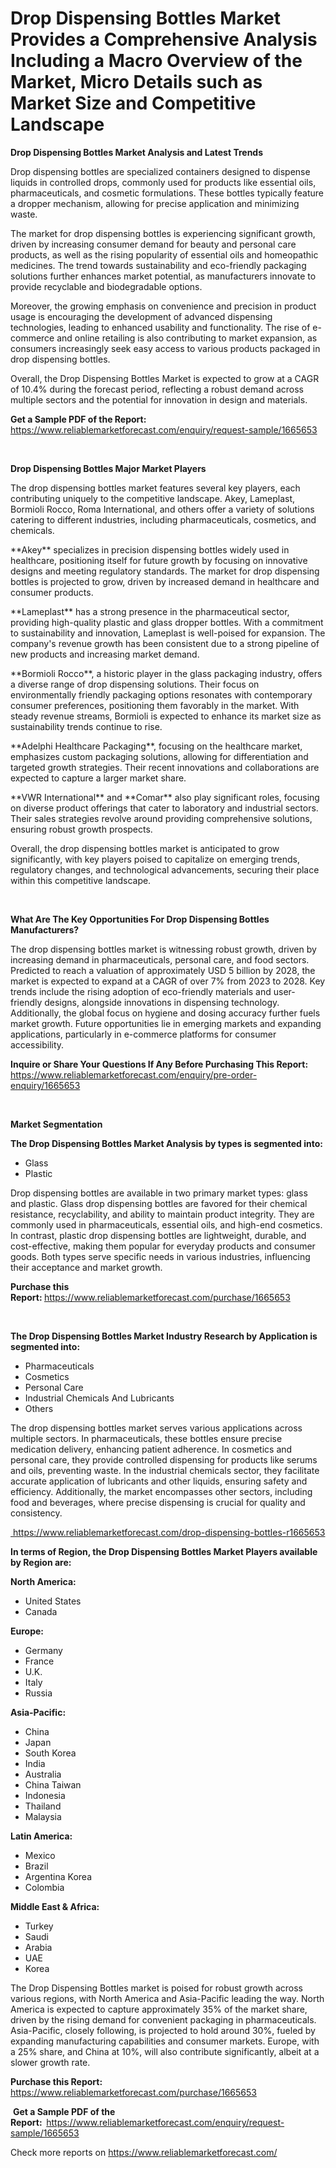 <p><h1>Drop Dispensing Bottles Market Provides a Comprehensive Analysis Including a Macro Overview of the Market, Micro Details such as Market Size and Competitive Landscape</h1></p><p><strong>Drop Dispensing Bottles Market Analysis and Latest Trends</strong></p>
<p><p>Drop dispensing bottles are specialized containers designed to dispense liquids in controlled drops, commonly used for products like essential oils, pharmaceuticals, and cosmetic formulations. These bottles typically feature a dropper mechanism, allowing for precise application and minimizing waste. </p><p>The market for drop dispensing bottles is experiencing significant growth, driven by increasing consumer demand for beauty and personal care products, as well as the rising popularity of essential oils and homeopathic medicines. The trend towards sustainability and eco-friendly packaging solutions further enhances market potential, as manufacturers innovate to provide recyclable and biodegradable options. </p><p>Moreover, the growing emphasis on convenience and precision in product usage is encouraging the development of advanced dispensing technologies, leading to enhanced usability and functionality. The rise of e-commerce and online retailing is also contributing to market expansion, as consumers increasingly seek easy access to various products packaged in drop dispensing bottles. </p><p>Overall, the Drop Dispensing Bottles Market is expected to grow at a CAGR of 10.4% during the forecast period, reflecting a robust demand across multiple sectors and the potential for innovation in design and materials.</p></p>
<p><strong>Get a Sample PDF of the Report:&nbsp;</strong> <a href="https://www.reliablemarketforecast.com/enquiry/request-sample/1665653?utm_campaign=3058&utm_medium=2&utm_source=Github&utm_content=ia&utm_term=04032025&utm_id=drop-dispensing-bottles">https://www.reliablemarketforecast.com/enquiry/request-sample/1665653</a></p>
<p>&nbsp;</p>
<p><strong>Drop Dispensing Bottles Major Market Players</strong></p>
<p><p>The drop dispensing bottles market features several key players, each contributing uniquely to the competitive landscape. Akey, Lameplast, Bormioli Rocco, Roma International, and others offer a variety of solutions catering to different industries, including pharmaceuticals, cosmetics, and chemicals.</p><p>**Akey** specializes in precision dispensing bottles widely used in healthcare, positioning itself for future growth by focusing on innovative designs and meeting regulatory standards. The market for drop dispensing bottles is projected to grow, driven by increased demand in healthcare and consumer products.</p><p>**Lameplast** has a strong presence in the pharmaceutical sector, providing high-quality plastic and glass dropper bottles. With a commitment to sustainability and innovation, Lameplast is well-poised for expansion. The company's revenue growth has been consistent due to a strong pipeline of new products and increasing market demand.</p><p>**Bormioli Rocco**, a historic player in the glass packaging industry, offers a diverse range of drop dispensing solutions. Their focus on environmentally friendly packaging options resonates with contemporary consumer preferences, positioning them favorably in the market. With steady revenue streams, Bormioli is expected to enhance its market size as sustainability trends continue to rise.</p><p>**Adelphi Healthcare Packaging**, focusing on the healthcare market, emphasizes custom packaging solutions, allowing for differentiation and targeted growth strategies. Their recent innovations and collaborations are expected to capture a larger market share.</p><p>**VWR International** and **Comar** also play significant roles, focusing on diverse product offerings that cater to laboratory and industrial sectors. Their sales strategies revolve around providing comprehensive solutions, ensuring robust growth prospects.</p><p>Overall, the drop dispensing bottles market is anticipated to grow significantly, with key players poised to capitalize on emerging trends, regulatory changes, and technological advancements, securing their place within this competitive landscape.</p></p>
<p>&nbsp;</p>
<p><strong>What Are The Key Opportunities For Drop Dispensing Bottles Manufacturers?</strong></p>
<p><p>The drop dispensing bottles market is witnessing robust growth, driven by increasing demand in pharmaceuticals, personal care, and food sectors. Predicted to reach a valuation of approximately USD 5 billion by 2028, the market is expected to expand at a CAGR of over 7% from 2023 to 2028. Key trends include the rising adoption of eco-friendly materials and user-friendly designs, alongside innovations in dispensing technology. Additionally, the global focus on hygiene and dosing accuracy further fuels market growth. Future opportunities lie in emerging markets and expanding applications, particularly in e-commerce platforms for consumer accessibility.</p></p>
<p><strong>Inquire or Share Your Questions If Any Before Purchasing This Report:</strong> <a href="https://www.reliablemarketforecast.com/enquiry/pre-order-enquiry/1665653?utm_campaign=3058&utm_medium=2&utm_source=Github&utm_content=ia&utm_term=04032025&utm_id=drop-dispensing-bottles">https://www.reliablemarketforecast.com/enquiry/pre-order-enquiry/1665653</a></p>
<p>&nbsp;</p>
<p><strong>Market Segmentation</strong></p>
<p><strong>The Drop Dispensing Bottles Market Analysis by types is segmented into:</strong></p>
<p><ul><li>Glass</li><li>Plastic</li></ul></p>
<p><p>Drop dispensing bottles are available in two primary market types: glass and plastic. Glass drop dispensing bottles are favored for their chemical resistance, recyclability, and ability to maintain product integrity. They are commonly used in pharmaceuticals, essential oils, and high-end cosmetics. In contrast, plastic drop dispensing bottles are lightweight, durable, and cost-effective, making them popular for everyday products and consumer goods. Both types serve specific needs in various industries, influencing their acceptance and market growth.</p></p>
<p><strong>Purchase this Report:&nbsp;</strong><a href="https://www.reliablemarketforecast.com/purchase/1665653?utm_campaign=3058&utm_medium=2&utm_source=Github&utm_content=ia&utm_term=04032025&utm_id=drop-dispensing-bottles">https://www.reliablemarketforecast.com/purchase/1665653</a></p>
<p>&nbsp;</p>
<p><strong>The Drop Dispensing Bottles Market Industry Research by Application is segmented into:</strong></p>
<p><ul><li>Pharmaceuticals</li><li>Cosmetics</li><li>Personal Care</li><li>Industrial Chemicals And Lubricants</li><li>Others</li></ul></p>
<p><p>The drop dispensing bottles market serves various applications across multiple sectors. In pharmaceuticals, these bottles ensure precise medication delivery, enhancing patient adherence. In cosmetics and personal care, they provide controlled dispensing for products like serums and oils, preventing waste. In the industrial chemicals sector, they facilitate accurate application of lubricants and other liquids, ensuring safety and efficiency. Additionally, the market encompasses other sectors, including food and beverages, where precise dispensing is crucial for quality and consistency.</p></p>
<p><a href="https://www.reliablemarketforecast.com/drop-dispensing-bottles-r1665653?utm_campaign=3058&utm_medium=2&utm_source=Github&utm_content=ia&utm_term=04032025&utm_id=drop-dispensing-bottles">&nbsp;https://www.reliablemarketforecast.com/drop-dispensing-bottles-r1665653</a></p>
<p><strong>In terms of Region, the Drop Dispensing Bottles Market Players available by Region are:</strong></p>
<p>
    <p> <strong> North America: </strong>
        <ul>
            <li>United States</li>
            <li>Canada</li>
        </ul>
        </p> 
    <p> <strong> Europe: </strong>
        <ul>
            <li>Germany</li>
            <li>France</li>
            <li>U.K.</li>
            <li>Italy</li>
            <li>Russia</li>
        </ul>
        </p> 
    <p> <strong> Asia-Pacific: </strong>
        <ul>
            <li>China</li>
            <li>Japan</li>
            <li>South Korea</li>
            <li>India</li>
            <li>Australia</li>
            <li>China Taiwan</li>
            <li>Indonesia</li>
            <li>Thailand</li>
            <li>Malaysia</li>
        </ul>
        </p> 
    <p> <strong> Latin America: </strong>
        <ul>
            <li>Mexico</li>
            <li>Brazil</li>
            <li>Argentina Korea</li>
            <li>Colombia</li>
        </ul>
        </p> 
    <p> <strong> Middle East & Africa: </strong>
        <ul>
            <li>Turkey</li>
            <li>Saudi</li>
            <li>Arabia</li>
            <li>UAE</li>
            <li>Korea</li>
        </ul>
    </p>
    </p>
<p><p>The Drop Dispensing Bottles market is poised for robust growth across various regions, with North America and Asia-Pacific leading the way. North America is expected to capture approximately 35% of the market share, driven by the rising demand for convenient packaging in pharmaceuticals. Asia-Pacific, closely following, is projected to hold around 30%, fueled by expanding manufacturing capabilities and consumer markets. Europe, with a 25% share, and China at 10%, will also contribute significantly, albeit at a slower growth rate.</p></p>
<p><strong>Purchase this Report: </strong><a href="https://www.reliablemarketforecast.com/purchase/1665653?utm_campaign=3058&utm_medium=2&utm_source=Github&utm_content=ia&utm_term=04032025&utm_id=drop-dispensing-bottles">https://www.reliablemarketforecast.com/purchase/1665653</a></p>
<p>&nbsp;<strong>Get a Sample PDF of the Report:&nbsp;&nbsp;</strong><a href="https://www.reliablemarketforecast.com/enquiry/request-sample/1665653?utm_campaign=3058&utm_medium=2&utm_source=Github&utm_content=ia&utm_term=04032025&utm_id=drop-dispensing-bottles">https://www.reliablemarketforecast.com/enquiry/request-sample/1665653</a></p>
<p><strong></strong></p>
<p>Check more reports on <a href="https://www.reliablemarketforecast.com/?utm_campaign=3058&utm_medium=2&utm_source=Github&utm_content=ia&utm_term=04032025&utm_id=drop-dispensing-bottles">https://www.reliablemarketforecast.com/</a></p>